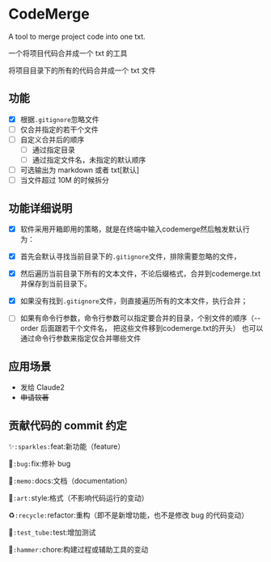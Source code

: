 # CodeMerge

A tool to merge project code into one txt.

一个将项目代码合并成一个 txt 的工具

将项目目录下的所有的代码合并成一个 txt 文件

## 功能

- [x] 根据`.gitignore`忽略文件
- [ ] 仅合并指定的若干个文件
- [ ] 自定义合并后的顺序
  - [ ] 通过指定目录
  - [ ] 通过指定文件名，未指定的默认顺序
- [ ] 可选输出为 markdown 或者 txt[默认]
- [ ] 当文件超过 10M 的时候拆分

## 功能详细说明
- [x] 软件采用开箱即用的策略，就是在终端中输入codemerge然后触发默认行为：

- [x] 首先会默认寻找当前目录下的`.gitignore`文件，排除需要忽略的文件，

- [x] 然后遍历当前目录下所有的文本文件，不论后缀格式，合并到codemerge.txt并保存到当前目录下。

- [x] 如果没有找到`.gitignore`文件，则直接遍历所有的文本文件，执行合并；

- [ ] 如果有命令行参数，命令行参数可以指定要合并的目录，个别文件的顺序（--order 后面跟若干个文件名，
把这些文件移到codemerge.txt的开头）
也可以通过命令行参数来指定仅合并哪些文件
## 应用场景

- 发给 Claude2
- ~~申请软著~~

## 贡献代码的 commit 约定

✨`:sparkles:`feat:新功能（feature）

🐛`:bug:`fix:修补 bug

📝`:memo:`docs:文档（documentation）

🎨`:art:`style:格式（不影响代码运行的变动）

♻️`:recycle:`refactor:重构（即不是新增功能，也不是修改 bug 的代码变动）

🧪`:test_tube:`test:增加测试

🔨`:hammer:`chore:构建过程或辅助工具的变动
